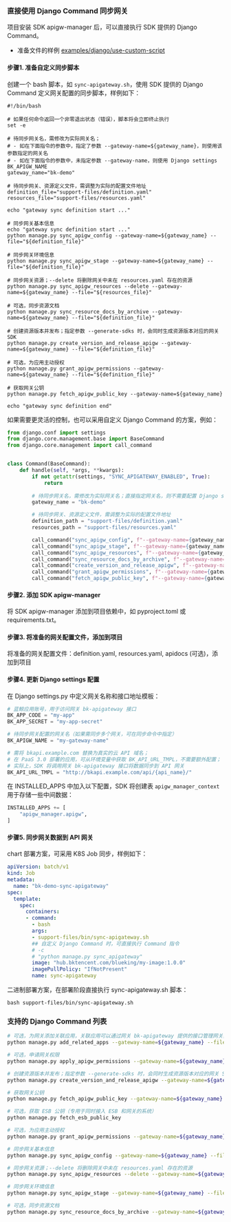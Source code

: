 ### 直接使用 Django Command 同步网关

项目安装 SDK apigw-manager 后，可以直接执行 SDK 提供的 Django Command。
- 准备文件的样例 [examples/django/use-custom-script](../examples/django/use-custom-script)

#### 步骤1. 准备自定义同步脚本

创建一个 bash 脚本，如 `sync-apigateway.sh`，使用 SDK 提供的 Django Command 定义网关配置的同步脚本，样例如下：
```shell
#!/bin/bash

# 如果任何命令返回一个非零退出状态（错误），脚本将会立即终止执行
set -e

# 待同步网关名，需修改为实际网关名；
# - 如在下面指令的参数中，指定了参数 --gateway-name=${gateway_name}，则使用该参数指定的网关名
# - 如在下面指令的参数中，未指定参数 --gateway-name，则使用 Django settings BK_APIGW_NAME
gateway_name="bk-demo"

# 待同步网关、资源定义文件，需调整为实际的配置文件地址
definition_file="support-files/definition.yaml"
resources_file="support-files/resources.yaml"

echo "gateway sync definition start ..."

# 同步网关基本信息
echo "gateway sync definition start ..."
python manage.py sync_apigw_config --gateway-name=${gateway_name} --file="${definition_file}"

# 同步网关环境信息
python manage.py sync_apigw_stage --gateway-name=${gateway_name} --file="${definition_file}"

# 同步网关资源；--delete 将删除网关中未在 resources.yaml 存在的资源
python manage.py sync_apigw_resources --delete --gateway-name=${gateway_name} --file="${resources_file}"

# 可选，同步资源文档
python manage.py sync_resource_docs_by_archive --gateway-name=${gateway_name} --file="${definition_file}"

# 创建资源版本并发布；指定参数 --generate-sdks 时，会同时生成资源版本对应的网关 SDK
python manage.py create_version_and_release_apigw --gateway-name=${gateway_name} --file="${definition_file}"

# 可选，为应用主动授权
python manage.py grant_apigw_permissions --gateway-name=${gateway_name} --file="${definition_file}"

# 获取网关公钥
python manage.py fetch_apigw_public_key --gateway-name=${gateway_name}

echo "gateway sync definition end"
```

如果需要更灵活的控制，也可以采用自定义 Django Command 的方案，例如：
```python
from django.conf import settings
from django.core.management.base import BaseCommand
from django.core.management import call_command


class Command(BaseCommand):
    def handle(self, *args, **kwargs):
        if not getattr(settings, "SYNC_APIGATEWAY_ENABLED", True):
            return
        
        # 待同步网关名，需修改为实际网关名；直接指定网关名，则不需要配置 Django settings BK_APIGW_NAME
        gateway_name = "bk-demo"

        # 待同步网关、资源定义文件，需调整为实际的配置文件地址
        definition_path = "support-files/definition.yaml"
        resources_path = "support-files/resources.yaml"

        call_command("sync_apigw_config", f"--gateway-name={gateway_name}", f"--file={definition_path}")
        call_command("sync_apigw_stage", f"--gateway-name={gateway_name}", f"--file={definition_path}")
        call_command("sync_apigw_resources", f"--gateway-name={gateway_name}", "--delete", f"--file={resources_path}")
        call_command("sync_resource_docs_by_archive", f"--gateway-name={gateway_name}", f"--file={definition_path}")
        call_command("create_version_and_release_apigw", f"--gateway-name={gateway_name}", f"--file={definition_path}")
        call_command("grant_apigw_permissions", f"--gateway-name={gateway_name}", f"--file={definition_path}")
        call_command("fetch_apigw_public_key", f"--gateway-name={gateway_name}")
```

#### 步骤2. 添加 SDK apigw-manager

将 SDK apigw-manager 添加到项目依赖中，如 pyproject.toml 或 requirements.txt。

#### 步骤3. 将准备的网关配置文件，添加到项目

将准备的网关配置文件：definition.yaml, resources.yaml, apidocs (可选)，添加到项目

#### 步骤4. 更新 Django settings 配置

在 Django settings.py 中定义网关名称和接口地址模板：

```python
# 蓝鲸应用账号，用于访问网关 bk-apigateway 接口
BK_APP_CODE = "my-app"
BK_APP_SECRET = "my-app-secret"

# 待同步网关配置的网关名（如果需同步多个网关，可在同步命令中指定）
BK_APIGW_NAME = "my-gateway-name"

# 需将 bkapi.example.com 替换为真实的云 API 域名；
# 在 PaaS 3.0 部署的应用，可从环境变量中获取 BK_API_URL_TMPL，不需要额外配置；
# 实际上，SDK 将调用网关 bk-apigateway 接口将数据同步到 API 网关
BK_API_URL_TMPL = "http://bkapi.example.com/api/{api_name}/"
```

在 INSTALLED_APPS 中加入以下配置，SDK 将创建表 `apigw_manager_context` 用于存储一些中间数据：

```python
INSTALLED_APPS += [
    "apigw_manager.apigw",
]
```

#### 步骤5. 同步网关数据到 API 网关

chart 部署方案，可采用 K8S Job 同步，样例如下：
```yaml
apiVersion: batch/v1
kind: Job
metadata:
  name: "bk-demo-sync-apigateway"
spec:
  template:
    spec:
      containers:
      - command:
        - bash
        args:
        - support-files/bin/sync-apigateway.sh
        ## 自定义 Django Command 时，可直接执行 Command 指令
        # -c
        # "python manage.py sync_apigateway"
        image: "hub.bktencent.com/blueking/my-image:1.0.0"
        imagePullPolicy: "IfNotPresent"
        name: sync-apigateway
```

二进制部署方案，在部署阶段直接执行 sync-apigateway.sh 脚本：
```shell
bash support-files/bin/sync-apigateway.sh
```


### 支持的 Django Command 列表

```bash
# 可选，为网关添加关联应用，关联应用可以通过网关 bk-apigateway 提供的接口管理网关数据
python manage.py add_related_apps --gateway-name=${gateway_name} --file="${definition_file}"

# 可选，申请网关权限
python manage.py apply_apigw_permissions --gateway-name=${gateway_name} --file="${definition_file}"

# 创建资源版本并发布；指定参数 --generate-sdks 时，会同时生成资源版本对应的网关 SDK
python manage.py create_version_and_release_apigw --gateway-name=${gateway_name} --file="${definition_file}"

# 获取网关公钥
python manage.py fetch_apigw_public_key --gateway-name=${gateway_name}

# 可选，获取 ESB 公钥（专用于同时接入 ESB 和网关的系统）
python manage.py fetch_esb_public_key

# 可选，为应用主动授权
python manage.py grant_apigw_permissions --gateway-name=${gateway_name} --file="${definition_file}"

# 同步网关基本信息
python manage.py sync_apigw_config --gateway-name=${gateway_name} --file="${definition_file}"

# 同步网关资源；--delete 将删除网关中未在 resources.yaml 存在的资源
python manage.py sync_apigw_resources --delete --gateway-name=${gateway_name} --file="${resources_file}"

# 同步网关环境信息
python manage.py sync_apigw_stage --gateway-name=${gateway_name} --file="${definition_file}"

# 可选，同步资源文档
python manage.py sync_resource_docs_by_archive --gateway-name=${gateway_name} --file="${definition_file}"
```
